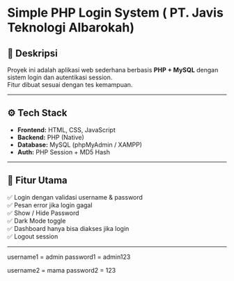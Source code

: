 # Simple PHP Login System ( PT. Javis Teknologi Albarokah)

## 🧠 Deskripsi
Proyek ini adalah aplikasi web sederhana berbasis **PHP + MySQL** dengan sistem login dan autentikasi session.  
Fitur dibuat sesuai dengan tes kemampuan.

---

## ⚙️ Tech Stack
- **Frontend:** HTML, CSS, JavaScript
- **Backend:** PHP (Native)
- **Database:** MySQL (phpMyAdmin / XAMPP)
- **Auth:** PHP Session + MD5 Hash

---

## 🚀 Fitur Utama
✅ Login dengan validasi username & password  
✅ Pesan error jika login gagal  
✅ Show / Hide Password  
✅ Dark Mode toggle  
✅ Dashboard hanya bisa diakses jika login  
✅ Logout session  

---

username1 = admin
password1 = admin123

username2 = mama
password2 = 123
